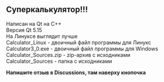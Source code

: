 <b>Суперкалькулятор!!!</b>  
-------------------
Написан на Qt на C++  
Версия Qt 5.15  
На Линуксе выглядит лучше  
Calculator_Linux - двоичный файл программы для Линукс  
Calculator3_0.exe - двоичный файл программы для Windows  
Calculator_Sources.zip - zip-архив с исходниками  
Calculator_Sources - папка с исходниками  

<b>Напишите отзыв в Discussions, там наверху кнопочка</b>
